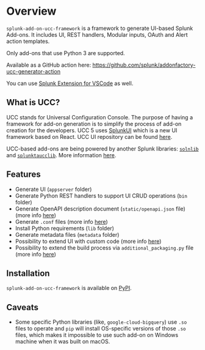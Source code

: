 # Overview

`splunk-add-on-ucc-framework` is a framework to generate UI-based Splunk
Add-ons. It includes UI, REST handlers, Modular inputs, OAuth and Alert
action templates.

Only add-ons that use Python 3 are supported.

Available as a GitHub action here:
<https://github.com/splunk/addonfactory-ucc-generator-action>

You can use [Splunk Extension for VSCode](https://marketplace.visualstudio.com/items?itemName=Splunk.splunk) 
as well.

## What is UCC?

UCC stands for Universal Configuration Console. The purpose of having a
framework for add-on generation is to simplify the process of add-on
creation for the developers. UCC 5 uses [SplunkUI](https://splunkui.splunk.com/) 
which is a new UI framework based on React. UCC UI repository can be found
[here](https://github.com/splunk/addonfactory-ucc-base-ui).

UCC-based add-ons are being powered by another Splunk libraries:
[`solnlib`](https://github.com/splunk/addonfactory-solutions-library-python) and
[`splunktaucclib`](https://github.com/splunk/addonfactory-ucc-library). More
information [here](ucc_related_libraries.md).

## Features

* Generate UI (`appserver` folder)
* Generate Python REST handlers to support UI CRUD operations (`bin` folder)
* Generate OpenAPI description document (`static/openapi.json` file) (more info [here](openapi.md))
* Generate `.conf` files (more info [here](dot_conf_files.md))
* Install Python requirements (`lib` folder)
* Generate metadata files (`metadata` folder)
* Possibility to extend UI with custom code (more info [here](custom_ui_extensions/custom_hook.md))
* Possibility to extend the build process via `additional_packaging.py` file (more info [here](additional_packaging.md))

## Installation

`splunk-add-on-ucc-framework` is available on [PyPI](https://pypi.org/project/splunk-add-on-ucc-framework/).

## Caveats

* Some specific Python libraries (like, `google-cloud-bigquery`) use `.so` files to operate and `pip` will install OS-specific versions of those `.so` files, which makes it impossible to use such add-on on Windows machine when it was built on macOS.
